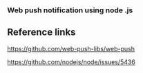 ### Web push notification using node .js

## Reference links
https://github.com/web-push-libs/web-push

https://github.com/nodejs/node/issues/5436